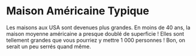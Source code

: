 # Maison Américaine Typique

Les maisons aux USA sont devenues plus grandes. En moins de 40 ans, la maison
moyenne américaine a presque doublé de superficie ! Elles sont tellement grandes
que vous pourriez y mettre 1 000 personnes ! Bon, on serait un peu serrés quand
même.
